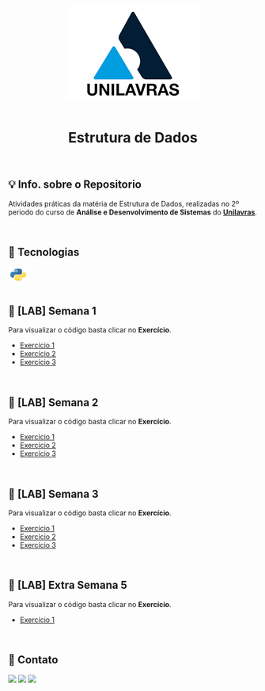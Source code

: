 <div align="center">
  <img alt="Logo Unilavras" title="Unilavras" src="./readme/logo_unilavras.png">
</div>
<br>
<h1 align="center"> 
	 Estrutura de Dados 
</h1>

</br>

<h2 align=left> 💡​ Info. sobre o Repositorio </h2>

<p> Atividades práticas da matéria de Estrutura de Dados, realizadas no 2º periodo do curso de   <strong>Análise e Desenvolvimento de Sistemas</strong> do <a href="https://unilavras.edu.br/"> <strong>Unilavras</strong></a>.<p>
</br>

<h2 align=left> 🧰​ Tecnologias</h2>

<div align=left>
  <img align="center" alt="Python" height="30" width="40" src="https://raw.githubusercontent.com/devicons/devicon/master/icons/python/python-original.svg">
</div>

</br>

<div align=left>
  <h2 align=left> 📝​​ [LAB] Semana 1</h2>
  
  <p>Para visualizar o código basta clicar no <strong>Exercício</strong>.</p>

  <ul>
  <li><a href="https://github.com/DaviF91/Unilavras.Estrutura-de-Dados/blob/master/%5BLAB%5D%20Semana%201/exerc1.py">Exercício 1</a></li>
  <li><a href="https://github.com/DaviF91/Unilavras.Estrutura-de-Dados/blob/master/%5BLAB%5D%20Semana%201/exerc2.py">Exercício 2</a></li>
  <li><a href="https://github.com/DaviF91/Unilavras.Estrutura-de-Dados/blob/master/%5BLAB%5D%20Semana%201/exerc3.py">Exercício 3</a></li>
  </ul>
</div>

</br>
<div align=left>
  <h2 align=left> 📝​​ [LAB] Semana 2</h2>
  
  <p>Para visualizar o código basta clicar no <strong>Exercício</strong>.</p>

  <ul>
  <li><a href="https://github.com/DaviF91/Unilavras.Estrutura-de-Dados/blob/master/%5BLAB%5D%20Semana%202/exerc1.py">Exercício 1</a></li>
  <li><a href="https://github.com/DaviF91/Unilavras.Estrutura-de-Dados/blob/master/%5BLAB%5D%20Semana%202/exerc2.py">Exercício 2</a></li>
  <li><a href="https://github.com/DaviF91/Unilavras.Estrutura-de-Dados/blob/master/%5BLAB%5D%20Semana%202/exerc3.py">Exercício 3</a></li>
  </ul>
</div>

</br>
<div align=left>
  <h2 align=left> 📝​​ [LAB] Semana 3</h2>
  
  <p>Para visualizar o código basta clicar no <strong>Exercício</strong>.</p>

  <ul>
  <li><a href="https://github.com/DaviF91/Unilavras.Estrutura-de-Dados/blob/master/%5BLAB%5D%20Semana%203/exerc1.py">Exercício 1</a></li>
  <li><a href="https://github.com/DaviF91/Unilavras.Estrutura-de-Dados/blob/master/%5BLAB%5D%20Semana%203/exerc2.py">Exercício 2</a></li>
  <li><a href="https://github.com/DaviF91/Unilavras.Estrutura-de-Dados/blob/master/%5BLAB%5D%20Semana%203/exerc3.py">Exercício 3</a></li>
  </ul>
</div>

</br>
<div align=left>
  <h2 align=left> 📝​​ [LAB] Extra Semana 5</h2>
  
  <p>Para visualizar o código basta clicar no <strong>Exercício</strong>.</p>

  <ul>
  <li><a href="https://github.com/DaviF91/Unilavras.Estrutura-de-Dados/blob/master/%5BLAB%5D%20Semana%205/main.py">Exercício 1</a></li>
  </ul>
</div>
</br>

<h2>​📧​​ Contato </h2>
<div>
 <a href="https://discordapp.com/users/Davi Ferreira#3299" target="_blank"><img src="https://img.shields.io/badge/Discord-7289DA?style=for-the-badge&logo=discord&logoColor=white" target="_blank"></a> 
  <a href = "mailto:daviferreiraaew@gmail.com"><img src="https://img.shields.io/badge/Gmail-D14836?style=for-the-badge&logo=gmail&logoColor=white" target="_blank"></a>
  <a href="https://www.linkedin.com/in/davi-ferreira-42912624" target="_blank"><img src="https://img.shields.io/badge/-LinkedIn-%230077B5?style=for-the-badge&logo=linkedin&logoColor=white" target="_blank"></a> 
 </div>
